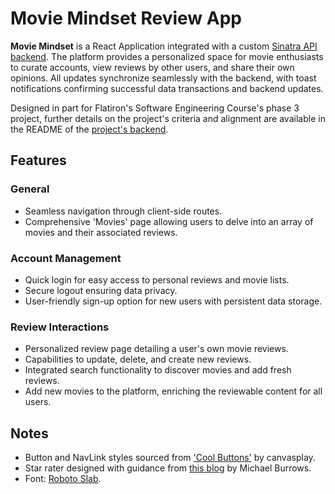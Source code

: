 # **Movie Mindset Review App**

**Movie Mindset** is a React Application integrated with a custom [Sinatra API backend](https://github.com/goose20090/phase-3-project-backend). The platform provides a personalized space for movie enthusiasts to curate accounts, view reviews by other users, and share their own opinions. All updates synchronize seamlessly with the backend, with toast notifications confirming successful data transactions and backend updates.

Designed in part for Flatiron's Software Engineering Course's phase 3 project, further details on the project's criteria and alignment are available in the README of the [project's backend](https://github.com/goose20090/phase-3-project-backend).

## **Features**

### **General**
- Seamless navigation through client-side routes.
- Comprehensive 'Movies' page allowing users to delve into an array of movies and their associated reviews.

### **Account Management**
- Quick login for easy access to personal reviews and movie lists.
- Secure logout ensuring data privacy.
- User-friendly sign-up option for new users with persistent data storage.

### **Review Interactions**
- Personalized review page detailing a user's own movie reviews.
- Capabilities to update, delete, and create new reviews.
- Integrated search functionality to discover movies and add fresh reviews.
- Add new movies to the platform, enriching the reviewable content for all users.

## **Notes**
- Button and NavLink styles sourced from ['Cool Buttons'](https://codepen.io/canvasplay/pen/WXWobd) by canvasplay.
- Star rater designed with guidance from [this blog](https://dev.to/michaelburrows/create-a-custom-react-star-rating-component-5o6) by Michael Burrows.
- Font: [Roboto Slab](https://fonts.google.com/specimen/Roboto+Slab).
